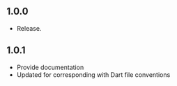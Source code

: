 ## 1.0.0

* Release.

## 1.0.1

* Provide documentation
* Updated for corresponding with Dart file conventions
